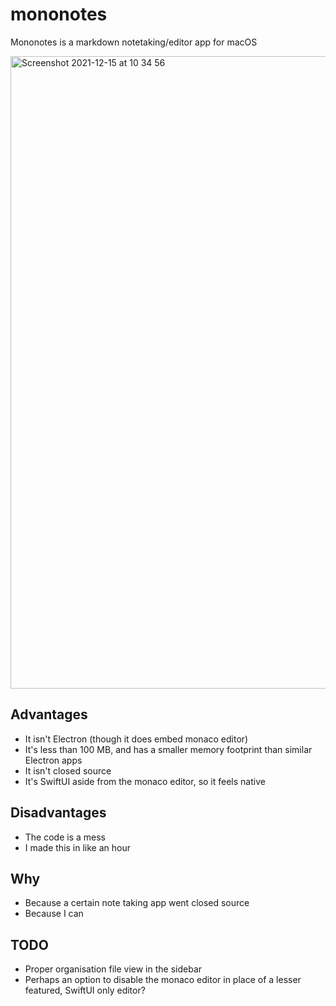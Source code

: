 # mononotes
Mononotes is a markdown notetaking/editor app for macOS

<img width="1012" alt="Screenshot 2021-12-15 at 10 34 56" src="https://user-images.githubusercontent.com/54189319/146170859-835abc01-1674-429a-a921-e1c05f5c4d7b.png">

## Advantages
- It isn't Electron (though it does embed monaco editor)
- It's less than 100 MB, and has a smaller memory footprint than similar Electron apps
- It isn't closed source
- It's SwiftUI aside from the monaco editor, so it feels native
## Disadvantages
- The code is a mess
- I made this in like an hour
## Why
- Because a certain note taking app went closed source
- Because I can
## TODO
- Proper organisation file view in the sidebar
- Perhaps an option to disable the monaco editor in place of a lesser featured, SwiftUI only editor?

